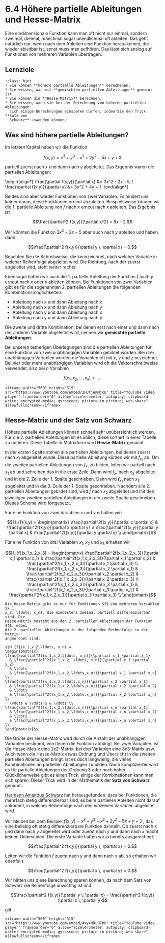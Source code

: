 # 6.4 Höhere partielle Ableitungen und Hesse-Matrix

Eine eindimensionale Funktion kann man oft nicht nur einmal, sondern zweimal,
dreimal, manchmal sogar unendlichmal oft ableiten. Das geht natürlich nur, wenn
nach dem Ableiten eine Funktion herauskommt, die wieder ableitbar ist, sonst
muss man aufhören. Das lässt sich analog auf Funktionen von mehreren Variablen
übertragen.

## Lernziele 

```{admonition} Lernziele
:class: hint
* Sie können **höhere partielle Ableitungen** berechenen.
* Sie wissen, was mit **gemischten partiellen Ableitungen** gemeint ist.
* Sie können die **Hesse-Matrix** berechnen.
* Sie wissen, wann sie bei der Berechnung von höheren partiellen Ableitungen
  sich einige Berechnungen einsparen dürfen, indem Sie den Trick **Satz von
  Schwarz** anwenden können.
```

## Was sind höhere partielle Ableitungen?

Im letzten Kapitel haben wir die Funktion 

$$f(x,y) = x^3 + y^3 - x^2 + 2y^2 - 5x + y + 3$$

partiell zuerst nach $x$ und dann nach $y$ abgeleitet. Das Ergebnis waren die
partiellen Ableitungen:

\begin{align*}
\frac{\partial f(x,y)}{\partial x} &= 3x^2 - 2x - 5, \\
\frac{\partial f(x,y)}{\partial y} &= 3y^2 + 4y + 1.
\end{align*}

Beides sind aber wieder Funktionen von zwei Variablen. Es hindert uns keiner
daran, diese Funktionen erneut abzuleiten. Beispielsweise können wir die 1.
partielle Ableitung von $f$ nach $x$ erneut nach $x$ ableiten. Das Ergebnis ist

$$\frac{\partial^2 f(x,y)}{\partial x^2} = 6x - 2.$$

Wir könnten die Funktion $3x^2 - 2x - 5$ aber auch nach $y$ ableiten und haben
dann

$$\frac{\partial^2 f(x,y)}{\partial y \, \partial x} = 0.$$

Beachten Sie die Schreibweise, die kennzeichnet, nach welcher Variable in
welcher Reihenfolge abgeleitet wird. Die Richtung, nach der zuerst abgeleitet
wird, steht weiter rechts!

Ebensogut hätten wir auch die 1. partielle Ableitung der Funktion $f$ nach $y$
erneut nach $x$ oder $y$ ableiten können. Bei Funktionen von zwei Variablen gibt
es für die sogenannten 2. partiellen Ableitungen die folgenden
Kombinationsmöglichkeiten:

* Ableitung nach x und dann Ableitung nach x
* Ableitung nach x und dann Ableitung nach y
* Ableitung nach y und dann Ableitung nach x
* Ableitung nach y und dann Ableitung nach y

Die zweite und dritte Kombination, bei denen erst nach einer und dann nach der
anderen Variable abgeleitet wird, nennen wir **gemischte partielle
Ableitungen**. 

Bei unseren bisherigen Überlegungen sind die partiellen Ableitungen für eine
Funktion von zwei unabhängigen Variablen gebildet worden. Bei drei unabhängigen
Variablen werden die Variablen oft mit $x$, $y$ und $z$ bezeichnet. Bei vier
oder mehr unabhängigen Variablen wird oft die Vektorschreibweise verwendet, also
bei $n$ Variablen

$$f(x_1, x_2, \ldots, x_n) = \ldots .$$

```{dropdown} Video zu "Höhere partielle Ableitungen" von Mathematische Methoden
<iframe width="560" height="315" src="https://www.youtube.com/embed/2FDtjWmMjc8" title="YouTube video player" frameborder="0" allow="accelerometer; autoplay; clipboard-write; encrypted-media; gyroscope; picture-in-picture; web-share" allowfullscreen></iframe>
```

## Hesse-Matrix und der Satz von Schwarz

Höhere partielle Ableitungen können schnell sehr unübersichtlich werden. Für die
2. partiellen Ableitungen ist es üblich, diese sortiert in einer Tabelle zu
notieren. Diese Tabelle in Matrixform wird **Hesse-Matrix** genannt.

In der ersten Spalte stehen alle partiellen Ableitungen, bei denen zuerst nach
$x_1$ abgeleitet wurde. Diese partielle Ableitung kürzen wir mit $f_{x_1}$ ab.
Um die zweiten partiellen Ableitungen von $f_{x_1}$ zu bilden, leiten wir
partiell nach $x_1$ ab und schreiben das in die erste Zeile. Dann wird
$f_{x_1}$ nach $x_2$ abgeleitet und in die 2. Zeile der 1. Spalte geschrieben.
Dann wird $f_{x_1}$ nach $x_3$ abgeleitet und in die 3. Zeile der 1. Spalte
geschrieben. Nachdem alle 2. partiellen Ableitungen gebildet sind, wird $f$ nach
$x_2$ abgeleitet und mit den jeweiligen zweiten partiellen Ableitungen in die
zweite Spalte geschreiben. Dieses Schema wird fortgesetzt.

Für eine Funktion von zwei Variablen $x$ und $y$ erhalten wir:

$$H_{f}(x,y) = 
\begin{pmatrix} 
\frac{\partial^2f(x,y)}{\partial x \partial x} 
  & \frac{\partial^2f(x,y)}{\partial x \partial y} \\
\frac{\partial^2f(x,y)}{\partial y \partial x} 
  & \frac{\partial^2f(x,y)}{\partial y \partial y} \\
\end{pmatrix}$$

Für eine Funktion von drei Variablen $x_1$, $x_2$ und $x_3$ erhalten wir

$$H_{f}(x_1,x_2,x_3) = 
\begin{pmatrix} 
\frac{\partial^2f(x_1,x_2,x_3)}{\partial x_1 \partial x_1} 
  & \frac{\partial^2f(x_1,x_2,x_3)}{\partial x_1 \partial x_2}
  & \frac{\partial^2f(x_1,x_2,x_3)}{\partial x_1 \partial x_3} \\
\frac{\partial^2f(x_1,x_2,x_3)}{\partial x_2 \partial x_1} 
  & \frac{\partial^2f(x_1,x_2,x_3)}{\partial x_2 \partial x_2}
  & \frac{\partial^2f(x_1,x_2,x_3)}{\partial x_2 \partial x_3} \\
\frac{\partial^2f(x_1,x_2,x_3)}{\partial x_3 \partial x_1} 
  & \frac{\partial^2f(x_1,x_2,x_3)}{\partial x_3 \partial x_2}
  & \frac{\partial^2f(x_1,x_2,x_3)}{\partial x_3 \partial x_3} \\
\end{pmatrix}$$

```{admonition} Was ist ... die Hesse-Matrix?
Die Hesse-Matrix gibt es nur für Funktionen $f$ von mehreren Variablen $x_1,
x_2, \ldots, x_n$, die mindestens zweimal partiell differenzierbar sind. Die
Hesse-Matrix besteht aus den 2. partiellen Ableitungen der Funktion $f$, wobei
die 2. partiellen Ableitungen in der folgenden Reihenfolge in der Matrix
angeordnet sind:

$$H_{f}(x_1,x_2,\ldots, x_n) = 
\begin{pmatrix} 
\frac{\partial^2f(x_1,x_2,\ldots, x_n)}{\partial x_1 \partial x_1} 
  & \frac{\partial^2f(x_1,x_2, \ldots, x_n)}{\partial x_1 \partial x_2}
  & \ldots 
  & \frac{\partial^2f(x_1,x_2,\ldots,x_n)}{\partial x_1 \partial x_n} \\
\frac{\partial^2f(x_1,x_2,\ldots,x_n)}{\partial x_2 \partial x_1} 
  & \frac{\partial^2f(x_1,x_2,\ldots,x_n)}{\partial x_2 \partial x_2}
  & \ldots
  & \frac{\partial^2f(x_1,x_2,\ldots,x_n)}{\partial x_2 \partial x_n} \\
  \vdots & \vdots & & \vdots \\
\frac{\partial^2f(x_1,x_2,\ldots,x_n)}{\partial x_n \partial x_1} 
  & \frac{\partial^2f(x_1,x_2,\ldots,x_n)}{\partial x_n \partial x_2}
  & \ldots
  & \frac{\partial^2f(x_1,x_2,\ldots,x_n)}{\partial x_n \partial x_n} \\
\end{pmatrix}$$
```

Die Größe der Hesse-Matrix wird durch die Anzahl der unabhängigen Variablen
bestimmt, von denen die Funktion abhängt. Bei zwei Variablen, ist die
Hesse-Matrix eine 2x2-Matrix, bei drei Variablen eine 3x3-Matrix usw. Auch wenn
die Hesse-Matrix etwas Ordnung und Übersicht in die zweiten partiellen
Ableitungen bringt, ist es doch langwierig, die vielen Kombinationen an
partiellen Ableitungen zu bilden. Noch komplizierter wird es für partielle
Ableitungen der Ordnung 3 oder noch höher.  Glücklicherweise gibt es einen
Trick, einige der Kombinationen kann man sich sparen. Dieser Trick wird in der
Mathematik der **Satz von Schwarz** genannt. 

[Hermann Amandus Schwarz](https://de.wikipedia.org/wiki/Hermann_Amandus_Schwarz)
hat herausgefunden, dass bei Funktionen, die mehrfach stetig differenzierbar
sind, es beim partiellen Ableiten nicht darauf ankommt, in welcher Reihenfolge
nach den einzelnen Variablen abgeleitet wird.

Wir bleiben bei dem Beispiel $f(x,y) = x^3 + y^3 - x^2 + 2y^2 - 5x + y + 3$ ,
das eine beliebig oft stetig differenzierbare Funktion darstellt. Ob zuerst nach
$x$ und dann nach $y$ abgeleitet wird oder zuerst nach $y$ und dann nach $x$
macht keinen Unterschied. Die erste Variante hatten wir ja bereits ausgerechnet:

$$\frac{\partial^2 f(x,y)}{\partial y \, \partial x} = 0.$$

Leiten wir die Funktion $f$ zuerst nach $y$ und dann nach $x$ ab, so erhalten
wir ebenfalls

$$\frac{\partial^2 f(x,y)}{\partial x \, \partial y} = 0.$$

Wir hätten uns diese Berechnung sparen können, da nach dem Satz von Schwarz die
Reihenfolge unwichtig ist und 

$$\frac{\partial^2 f(x,y)}{\partial y \, \partial x} = \frac{\partial^2
f(x,y)}{\partial x \, \partial y}$$

gilt.

```{dropdown} Video zu "Hesse-Matrix" von Mathematische Methoden
<iframe width="560" height="315" src="https://www.youtube.com/embed/4Vy4HDLU7nU" title="YouTube video player" frameborder="0" allow="accelerometer; autoplay; clipboard-write; encrypted-media; gyroscope; picture-in-picture; web-share" allowfullscreen></iframe>
```



